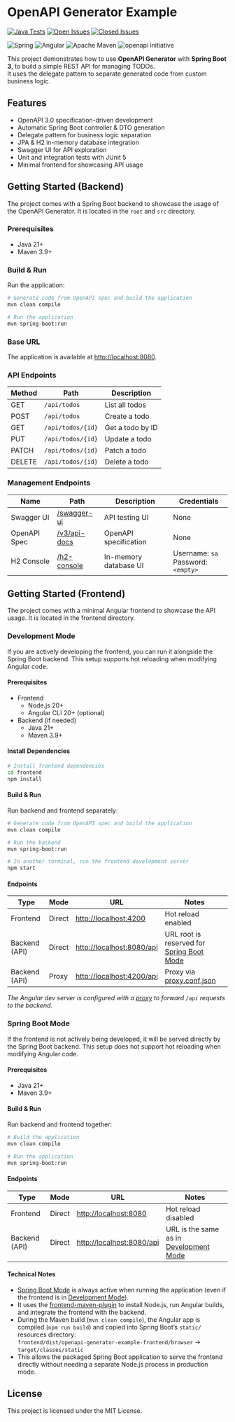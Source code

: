 # OpenAPI Generator Example
[![Java Tests](https://img.shields.io/github/actions/workflow/status/TD99/spring-boot-openapi-generator-example/java-tests.yml?label=Java%20Tests&color=%233b8640)](https://github.com/TD99/spring-boot-openapi-generator-example/actions/workflows/java-tests.yml)
[![Open Issues](https://img.shields.io/github/issues-raw/TD99/spring-boot-openapi-generator-example?label=Open%20Issues)](https://github.com/TD99/spring-boot-openapi-generator-example/issues?q=is%3Aissue%20state%3Aopen)
[![Closed Issues](https://img.shields.io/github/issues-closed-raw/TD99/spring-boot-openapi-generator-example?label=Closed%20Issues&color=%233b8640)](https://github.com/TD99/spring-boot-openapi-generator-example/issues?q=is%3Aissue%20state%3Aclosed)

![Spring](https://img.shields.io/badge/spring-%236DB33F.svg?style=flat&logo=spring&logoColor=white)
![Angular](https://img.shields.io/badge/angular-%23DD0031.svg?style=flat&logo=angular&logoColor=white)
![Apache Maven](https://img.shields.io/badge/Apache%20Maven-%23C71A36?style=flat&logo=Apache%20Maven&logoColor=white)
![openapi initiative](https://img.shields.io/badge/openapiinitiative-%23000000.svg?style=flat&logo=openapiinitiative&logoColor=white)

This project demonstrates how to use **OpenAPI Generator** with **Spring Boot 3**, to build a simple REST API for managing TODOs.  
It uses the delegate pattern to separate generated code from custom business logic.

## Features
- OpenAPI 3.0 specification-driven development
- Automatic Spring Boot controller & DTO generation
- Delegate pattern for business logic separation
- JPA & H2 in-memory database integration
- Swagger UI for API exploration
- Unit and integration tests with JUnit 5
- Minimal frontend for showcasing API usage

## Getting Started (Backend)
The project comes with a Spring Boot backend to showcase the usage of the OpenAPI Generator. It is located in the `root` and `src` directory.

### Prerequisites
- Java 21+
- Maven 3.9+

### Build & Run
Run the application: 
```bash
# Generate code from OpenAPI spec and build the application
mvn clean compile

# Run the application
mvn spring-boot:run
```

### Base URL
The application is available at [http://localhost:8080](http://localhost:8080). 

### API Endpoints
| Method | Path              | Description      |
|--------|-------------------|------------------|
| GET    | `/api/todos`      | List all todos   |
| POST   | `/api/todos`      | Create a todo    |
| GET    | `/api/todos/{id}` | Get a todo by ID |
| PUT    | `/api/todos/{id}` | Update a todo    |
| PATCH  | `/api/todos/{id}` | Patch a todo     |
| DELETE | `/api/todos/{id}` | Delete a todo    |

### Management Endpoints
| Name         | Path                                                 | Description           | Credentials                            |
|--------------|------------------------------------------------------|-----------------------|----------------------------------------|
| Swagger UI   | [/swagger-ui](http://localhost:8080/swagger-ui.html) | API testing UI        | None                                   |
| OpenAPI Spec | [/v3/api-docs](http://localhost:8080/v3/api-docs)    | OpenAPI specification | None                                   |
| H2 Console   | [/h2-console](http://localhost:8080/h2-console)      | In-memory database UI | Username: `sa`<br/>Password: `<empty>` |

## Getting Started (Frontend)
The project comes with a minimal Angular frontend to showcase the API usage. It is located in the frontend directory.  

### Development Mode
If you are actively developing the frontend, you can run it alongside the Spring Boot backend. This setup supports hot reloading when modifying Angular code.

#### Prerequisites
- Frontend
  - Node.js 20+
  - Angular CLI 20+ (optional)
- Backend (if needed)
  - Java 21+
  - Maven 3.9+

#### Install Dependencies
```bash
# Install frontend dependencies
cd frontend
npm install
```

#### Build & Run
Run backend and frontend separately:
```bash
# Generate code from OpenAPI spec and build the application
mvn clean compile

# Run the backend
mvn spring-boot:run
```

```bash
# In another terminal, run the frontend development server
npm start
```

#### Endpoints
| Type          | Mode   | URL                                                    | Notes                                                          |
|---------------|--------|--------------------------------------------------------|----------------------------------------------------------------|
| Frontend      | Direct | [http://localhost:4200](http://localhost:4200)         | Hot reload enabled                                             |
| Backend (API) | Direct | [http://localhost:8080/api](http://localhost:8080/api) | URL root is reserved for [Spring Boot Mode](#spring-boot-mode) |
| Backend (API) | Proxy  | [http://localhost:4200/api](http://localhost:4200/api) | Proxy via [proxy.conf.json](frontend/proxy.conf.json)          |

*The Angular dev server is configured with a [proxy](frontend/proxy.conf.json) to forward `/api` requests to the backend.*

### Spring Boot Mode
If the frontend is not actively being developed, it will be served directly by the Spring Boot backend. This setup does not support hot reloading when modifying Angular code.

#### Prerequisites
- Java 21+
- Maven 3.9+

#### Build & Run
Run backend and frontend together:
```bash
# Build the application
mvn clean compile

# Run the application
mvn spring-boot:run
```

#### Endpoints
| Type          | Mode   | URL                                                     | Notes                                                       |
|---------------|--------|---------------------------------------------------------|-------------------------------------------------------------|
| Frontend      | Direct | [http://localhost:8080](http://localhost:8080)          | Hot reload disabled                                         |
| Backend (API) | Direct | [http://localhost:8080/api](http://localhost:8080/api)  | URL is the same as in [Development Mode](#development-mode) |

#### Technical Notes
- [Spring Boot Mode](#spring-boot-mode) is always active when running the application (even if the frontend is in [Development Mode](#development-mode)).
- It uses the [frontend-maven-plugin](https://github.com/eirslett/frontend-maven-plugin) to install Node.js, run Angular builds, and integrate the frontend with the backend.
- During the Maven build (`mvn clean compile`), the Angular app is compiled (`npm run build`) and copied into Spring Boot’s `static/` resources directory:  
`frontend/dist/openapi-generator-example-frontend/browser` → `target/classes/static`
- This allows the packaged Spring Boot application to serve the frontend directly without needing a separate Node.js process in production mode.

## License
This project is licensed under the MIT License.
